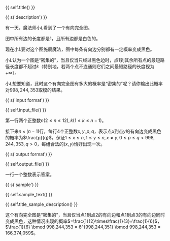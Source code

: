 {{ self.title() }}

{{ s('description') }}

有一天，魔法师小$L$看到了一个有向完全图。

图中所有边的长度都是$1$，且所有边都是白色的。

现在小$L$要对这个图施展魔法，图中每条有向边分别都有一定概率变成黑色。

小$L$认为一个图是“密集的”，当且仅当只经过黑色边时，点$1$到其余所有点的最短路径长度都不超过$k$（特别地，若两个点不连通则它们之间最短路径的长度视为$+\infty$）。

小$L$想要知道，此时这个有向完全图有多大的概率是“密集的”呢？请你输出此概率对$998,244,353$取模的结果。

{{ s('input format') }}

{{ self.input_file() }}

第一行两个正整数$n(2\leq n\leq 12),k(1\leq k\leq n-1)$。

接下来$n\times(n-1)$行，每行$4$个正整数$x,y,p,q$，表示点$x$到点$y$的有向边变成黑色的概率为$\frac{p}{q}$。保证$1\leq x\leq n, 1\leq y\leq n, x\neq y, 0\leq p\leq q<998,244,353,q>0$，每组合法的$(x,y)$恰好出现一次。

{{ s('output format') }}

{{ self.output_file() }}

一行一个整数表示答案。

{{ s('sample') }}

{{ self.sample_text() }}

{{ self.title_sample_description() }}

这个有向完全图是“密集的”，当且仅当点$1$到点$2$的有向边和点$1$到点$3$的有向边同时变成黑色，这种情况出现的概率$=\frac{1}{2}\times\frac{1}{3}=\frac{1}{6}$，$\frac{1}{6} \bmod 998,244,353 = 6^{998,244,351} \bmod 998,244,353 = 166,374,059$。
